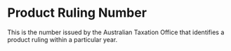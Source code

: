 # Product Ruling Number
This is the number issued by the Australian Taxation Office that identifies a product ruling within a particular year.
